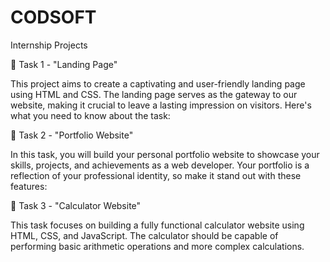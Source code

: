 # CODSOFT
Internship Projects

📄 Task 1 - "Landing Page"

This project aims to create a captivating and user-friendly landing page using HTML and CSS. The landing page serves as the gateway to our website, making it crucial to leave a lasting impression on visitors. Here's what you need to know about the task:

📁 Task 2 - "Portfolio Website"

In this task, you will build your personal portfolio website to showcase your skills, projects, and achievements as a web developer. Your portfolio is a reflection of your professional identity, so make it stand out with these features:

🧮 Task 3 - "Calculator Website"

This task focuses on building a fully functional calculator website using HTML, CSS, and JavaScript. The calculator should be capable of performing basic arithmetic operations and more complex calculations.
